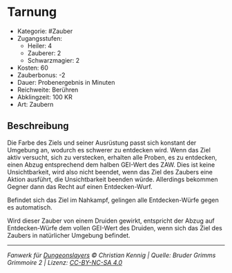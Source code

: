 # Tarnung

- Kategorie: #Zauber
- Zugangsstufen:
  - Heiler: 4
  - Zauberer: 2
  - Schwarzmagier: 2
- Kosten: 60
- Zauberbonus: -2
- Dauer: Probenergebnis in Minuten
- Reichweite: Berühren
- Abklingzeit: 100 KR
- Art: Zaubern

## Beschreibung

Die Farbe des Ziels und seiner Ausrüstung passt sich konstant der Umgebung an, wodurch es schwerer zu entdecken wird. Wenn das Ziel aktiv versucht, sich zu verstecken, erhalten alle Proben, es zu entdecken, einen Abzug entsprechend dem halben GEI-Wert des ZAW. Dies ist keine Unsichtbarkeit, wird also nicht beendet, wenn das Ziel des Zaubers eine Aktion ausführt, die Unsichtbarkeit beenden würde. Allerdings bekommen Gegner dann das Recht auf einen Entdecken-Wurf.

Befindet sich das Ziel im Nahkampf, gelingen alle Entdecken-Würfe gegen es automatisch.

Wird dieser Zauber von einem Druiden gewirkt, entspricht der Abzug auf Entdecken-Würfe dem vollen GEI-Wert des Druiden, wenn sich das Ziel des Zaubers in natürlicher Umgebung befindet.

---

_Fanwerk für [Dungeonslayers](https://www.dungeonslayers.net/) © Christian Kennig | Quelle: Bruder Grimms Grimmoire 2 | Lizenz: [CC-BY-NC-SA 4.0](https://creativecommons.org/licenses/by-nc-sa/4.0/deed.de)_
